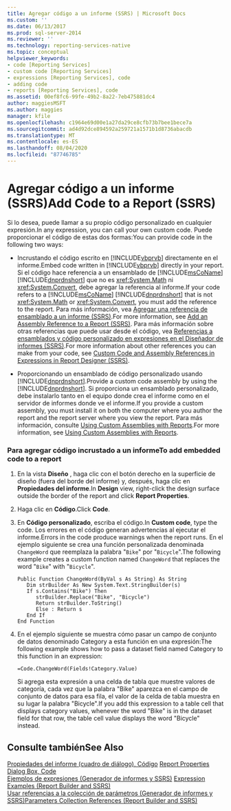 ```yaml
---
title: Agregar código a un informe (SSRS) | Microsoft Docs
ms.custom: ''
ms.date: 06/13/2017
ms.prod: sql-server-2014
ms.reviewer: ''
ms.technology: reporting-services-native
ms.topic: conceptual
helpviewer_keywords:
- code [Reporting Services]
- custom code [Reporting Services]
- expressions [Reporting Services], code
- adding code
- reports [Reporting Services], code
ms.assetid: 00ef8fc6-99fe-49b2-8a22-7eb475881dc4
author: maggiesMSFT
ms.author: maggies
manager: kfile
ms.openlocfilehash: c1964e69d00e1a27da29ce8cfb73b7bee1bece7a
ms.sourcegitcommit: ad4d92dce894592a259721a1571b1d8736abacdb
ms.translationtype: MT
ms.contentlocale: es-ES
ms.lasthandoff: 08/04/2020
ms.locfileid: "87746785"
---
```

# <a name="add-code-to-a-report-ssrs"></a><span data-ttu-id="ed458-102">Agregar código a un informe (SSRS)</span><span class="sxs-lookup"><span data-stu-id="ed458-102">Add Code to a Report (SSRS)</span></span>
  <span data-ttu-id="ed458-103">Si lo desea, puede llamar a su propio código personalizado en cualquier expresión.</span><span class="sxs-lookup"><span data-stu-id="ed458-103">In any expression, you can call your own custom code.</span></span> <span data-ttu-id="ed458-104">Puede proporcionar el código de estas dos formas:</span><span class="sxs-lookup"><span data-stu-id="ed458-104">You can provide code in the following two ways:</span></span>  
  
-   <span data-ttu-id="ed458-105">Incrustando el código escrito en [!INCLUDE[vbprvb](../../includes/vbprvb-md.md)] directamente en el informe.</span><span class="sxs-lookup"><span data-stu-id="ed458-105">Embed code written in [!INCLUDE[vbprvb](../../includes/vbprvb-md.md)] directly in your report.</span></span> <span data-ttu-id="ed458-106">Si el código hace referencia a un ensamblado de [!INCLUDE[msCoName](../../includes/msconame-md.md)] [!INCLUDE[dnprdnshort](../../includes/dnprdnshort-md.md)] que no es <xref:System.Math> ni <xref:System.Convert>, debe agregar la referencia al informe.</span><span class="sxs-lookup"><span data-stu-id="ed458-106">If your code refers to a [!INCLUDE[msCoName](../../includes/msconame-md.md)] [!INCLUDE[dnprdnshort](../../includes/dnprdnshort-md.md)] that is not <xref:System.Math> or <xref:System.Convert>, you must add the reference to the report.</span></span> <span data-ttu-id="ed458-107">Para más información, vea [Agregar una referencia de ensamblado a un informe &#40;SSRS&#41;](add-an-assembly-reference-to-a-report-ssrs.md).</span><span class="sxs-lookup"><span data-stu-id="ed458-107">For more information, see [Add an Assembly Reference to a Report &#40;SSRS&#41;](add-an-assembly-reference-to-a-report-ssrs.md).</span></span> <span data-ttu-id="ed458-108">Para más información sobre otras referencias que puede usar desde el código, vea [Referencias a ensamblados y código personalizado en expresiones en el Diseñador de informes &#40;SSRS&#41;](custom-code-and-assembly-references-in-expressions-in-report-designer-ssrs.md).</span><span class="sxs-lookup"><span data-stu-id="ed458-108">For more information about other references you can make from your code, see [Custom Code and Assembly References in Expressions in Report Designer &#40;SSRS&#41;](custom-code-and-assembly-references-in-expressions-in-report-designer-ssrs.md).</span></span>  
  
-   <span data-ttu-id="ed458-109">Proporcionando un ensamblado de código personalizado usando [!INCLUDE[dnprdnshort](../../includes/dnprdnshort-md.md)].</span><span class="sxs-lookup"><span data-stu-id="ed458-109">Provide a custom code assembly by using the [!INCLUDE[dnprdnshort](../../includes/dnprdnshort-md.md)].</span></span> <span data-ttu-id="ed458-110">Si proporciona un ensamblado personalizado, debe instalarlo tanto en el equipo donde crea el informe como en el servidor de informes donde ve el informe.</span><span class="sxs-lookup"><span data-stu-id="ed458-110">If you provide a custom assembly, you must install it on both the computer where you author the report and the report server where you view the report.</span></span> <span data-ttu-id="ed458-111">Para más información, consulte [Using Custom Assemblies with Reports](../custom-assemblies/using-custom-assemblies-with-reports.md).</span><span class="sxs-lookup"><span data-stu-id="ed458-111">For more information, see [Using Custom Assemblies with Reports](../custom-assemblies/using-custom-assemblies-with-reports.md).</span></span>  
  
### <a name="to-add-embedded-code-to-a-report"></a><span data-ttu-id="ed458-112">Para agregar código incrustado a un informe</span><span class="sxs-lookup"><span data-stu-id="ed458-112">To add embedded code to a report</span></span>  
  
1.  <span data-ttu-id="ed458-113">En la vista **Diseño** , haga clic con el botón derecho en la superficie de diseño (fuera del borde del informe) y, después, haga clic en **Propiedades del informe**.</span><span class="sxs-lookup"><span data-stu-id="ed458-113">In **Design** view, right-click the design surface outside the border of the report and click **Report Properties**.</span></span>  
  
2.  <span data-ttu-id="ed458-114">Haga clic en **Código**.</span><span class="sxs-lookup"><span data-stu-id="ed458-114">Click **Code**.</span></span>  
  
3.  <span data-ttu-id="ed458-115">En **Código personalizado**, escriba el código.</span><span class="sxs-lookup"><span data-stu-id="ed458-115">In **Custom code**, type the code.</span></span> <span data-ttu-id="ed458-116">Los errores en el código generan advertencias al ejecutar el informe.</span><span class="sxs-lookup"><span data-stu-id="ed458-116">Errors in the code produce warnings when the report runs.</span></span> <span data-ttu-id="ed458-117">En el ejemplo siguiente se crea una función personalizada denominada `ChangeWord` que reemplaza la palabra "`Bike`" por "`Bicycle`".</span><span class="sxs-lookup"><span data-stu-id="ed458-117">The following example creates a custom function named `ChangeWord` that replaces the word "`Bike`" with "`Bicycle`".</span></span>  
  
    ```  
    Public Function ChangeWord(ByVal s As String) As String  
       Dim strBuilder As New System.Text.StringBuilder(s)  
       If s.Contains("Bike") Then  
          strBuilder.Replace("Bike", "Bicycle")  
          Return strBuilder.ToString()  
          Else : Return s  
       End If  
    End Function  
    ```  
  
4.  <span data-ttu-id="ed458-118">En el ejemplo siguiente se muestra cómo pasar un campo de conjunto de datos denominado Category a esta función en una expresión:</span><span class="sxs-lookup"><span data-stu-id="ed458-118">The following example shows how to pass a dataset field named Category to this function in an expression:</span></span>  
  
    ```  
    =Code.ChangeWord(Fields!Category.Value)  
    ```  
  
     <span data-ttu-id="ed458-119">Si agrega esta expresión a una celda de tabla que muestre valores de categoría, cada vez que la palabra "Bike" aparezca en el campo de conjunto de datos para esa fila, el valor de la celda de tabla muestra en su lugar la palabra "Bicycle".</span><span class="sxs-lookup"><span data-stu-id="ed458-119">If you add this expression to a table cell that displays category values, whenever the word "Bike" is in the dataset field for that row, the table cell value displays the word "Bicycle" instead.</span></span>  
  
## <a name="see-also"></a><span data-ttu-id="ed458-120">Consulte también</span><span class="sxs-lookup"><span data-stu-id="ed458-120">See Also</span></span>  
 <span data-ttu-id="ed458-121">[Propiedades del informe (cuadro de diálogo), Código](../report-properties-dialog-box-code.md) </span><span class="sxs-lookup"><span data-stu-id="ed458-121">[Report Properties Dialog Box, Code](../report-properties-dialog-box-code.md) </span></span>  
 <span data-ttu-id="ed458-122">[Ejemplos de expresiones &#40;Generador de informes y SSRS&#41;](expression-examples-report-builder-and-ssrs.md) </span><span class="sxs-lookup"><span data-stu-id="ed458-122">[Expression Examples &#40;Report Builder and SSRS&#41;](expression-examples-report-builder-and-ssrs.md) </span></span>  
 [<span data-ttu-id="ed458-123">Usar referencias a la colección de parámetros &#40;Generador de informes y SSRS&#41;</span><span class="sxs-lookup"><span data-stu-id="ed458-123">Parameters Collection References &#40;Report Builder and SSRS&#41;</span></span>](built-in-collections-parameters-collection-references-report-builder.md)  
  
  
